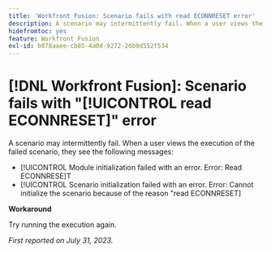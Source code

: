 ```yaml
---
title: 'Workfront Fusion: Scenario fails with read ECONNRESET error'
description: A scenario may intermittently fail. When a user views the execution of the failed scenario, they see error messages that mention read ECONNRESET
hidefromtoc: yes
feature: Workfront Fusion
exl-id: b078aaee-cb85-4a0d-9272-26b9d552f534
---
```

# [!DNL Workfront Fusion]: Scenario fails with "[!UICONTROL read ECONNRESET]" error

A scenario may intermittently fail. When a user views the execution of the failed scenario, they see the following messages:

* [!UICONTROL Module initialization failed with an error. Error: Read ECONNRESE]T
* [!UICONTROL Scenario initialization failed with an error. Error: Cannot initialize the scenario because of the reason "read ECONNRESET]

**Workaround**

Try running the execution again.

_First reported on July 31, 2023._
